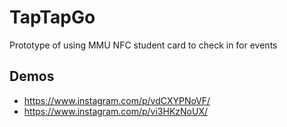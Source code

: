 # TapTapGo
Prototype of using MMU NFC student card to check in for events

## Demos

- <https://www.instagram.com/p/vdCXYPNoVF/>
- <https://www.instagram.com/p/vi3HKzNoUX/>
